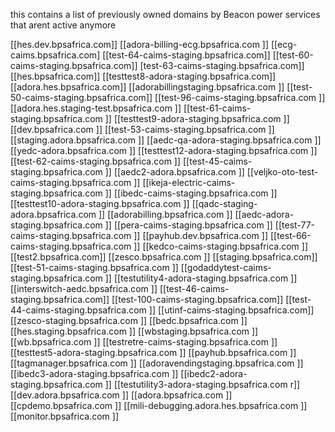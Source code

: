 this contains a list of previously owned domains by Beacon power services that arent active anymore 

[[hes.dev.bpsafrica.com]]
[[adora-billing-ecg.bpsafrica.com	]]
[[ecg-caims.bpsafrica.com]
[[test-64-caims-staging.bpsafrica.com]]
[[test-60-caims-staging.bpsafrica.com]]
[test-63-caims-staging.bpsafrica.com]]
[[hes.bpsafrica.com]]
[[testtest8-adora-staging.bpsafrica.com]]
[[adora.hes.bpsafrica.com]]
[[adorabillingstaging.bpsafrica.com	]]
[[test-50-caims-staging.bpsafrica.com]]	
[[test-96-caims-staging.bpsafrica.com	 ]]
[[adora.hes.staging-test.bpsafrica.com	 ]]
[[test-61-caims-staging.bpsafrica.com	 ]]
[[testtest9-adora-staging.bpsafrica.com	 ]]
[[dev.bpsafrica.com	 ]]
[[test-53-caims-staging.bpsafrica.com	 ]]
[[staging.adora.bpsafrica.com	]]
[[aedc-qa-adora-staging.bpsafrica.com	 ]]
[[yedc-adora.bpsafrica.com	 ]]
[[testtest12-adora-staging.bpsafrica.com	 ]]
[[test-62-caims-staging.bpsafrica.com	 ]]
[[test-45-caims-staging.bpsafrica.com	 ]]
[[aedc2-adora.bpsafrica.com	 ]]
[[veljko-oto-test-caims-staging.bpsafrica.com	 ]]
[[ikeja-electric-caims-staging.bpsafrica.com	 ]]
[[ibedc-caims-staging.bpsafrica.com	 ]]
[[testtest10-adora-staging.bpsafrica.com	 ]]
[[qadc-staging-adora.bpsafrica.com	 ]]
[[adorabilling.bpsafrica.com	 ]]
[[aedc-adora-staging.bpsafrica.com	 ]]
[[pera-caims-staging.bpsafrica.com	 ]]
[[test-77-caims-staging.bpsafrica.com	 ]]
[[payhub.dev.bpsafrica.com	 ]]
[[test-66-caims-staging.bpsafrica.com	 ]]
[[kedco-caims-staging.bpsafrica.com	 ]]
[[test2.bpsafrica.com]]
[[zesco.bpsafrica.com	]]
[[staging.bpsafrica.com]]
[[test-51-caims-staging.bpsafrica.com	]]
[[godaddytest-caims-staging.bpsafrica.com	]]
[[testutility4-adora-staging.bpsafrica.com	]]
[[interswitch-aedc.bpsafrica.com	]]
[[test-46-caims-staging.bpsafrica.com]]
[[test-100-caims-staging.bpsafrica.com]]
[[test-44-caims-staging.bpsafrica.com	]]
[[utinf-caims-staging.bpsafrica.com]]
[[zesco-staging.bpsafrica.com	]]
[[bedc.bpsafrica.com	]]
[[hes.staging.bpsafrica.com	]]
[[wbstaging.bpsafrica.com	]]
[[wb.bpsafrica.com	]]
[[testretre-caims-staging.bpsafrica.com	]]
[[testtest5-adora-staging.bpsafrica.com	]]
[[payhub.bpsafrica.com	]]
[[tagmanager.bpsafrica.com	]]
[[adoravendingstaging.bpsafrica.com	]]
[[ibedc3-adora-staging.bpsafrica.com	]]
[[ibedc2-adora-staging.bpsafrica.com	]]
[[testutility3-adora-staging.bpsafrica.com	r]]
[[dev.adora.bpsafrica.com	]]
[[adora.bpsafrica.com	]]
[[cpdemo.bpsafrica.com	]]
[[mili-debugging.adora.hes.bpsafrica.com	]]
[[monitor.bpsafrica.com	]]